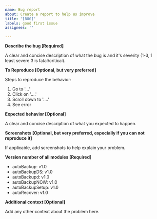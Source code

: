 ```yaml
---
name: Bug report
about: Create a report to help us improve
title: "[BUG]"
labels: good first issue
assignees: ''

---
```


**Describe the bug [Required]**

A clear and concise description of what the bug is and it's severity (1-3, 1 least severe 3 is fatal/critical).

**To Reproduce [Optional, but very preferred]**

Steps to reproduce the behavior:
1. Go to '...'
2. Click on '....'
3. Scroll down to '....'
4. See error

**Expected behavior [Optional]**

A clear and concise description of what you expected to happen.

**Screenshots [Optional, but very preferred, especially if you can not reproduce it]**

If applicable, add screenshots to help explain your problem.

**Version number of all modules [Required]**

 - autoBackup: v1.0
 - autoBackupDS: v1.0
 - autoBackupd: v1.0
 - autoBackupNOW: v1.0
 - autoBackupSetup: v1.0
 - autoRecover: v1.0

**Additional context [Optional]**

Add any other context about the problem here.
